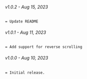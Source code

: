 ###### v1.0.2 - Aug 15, 2023
```
= Update README
```
###### v1.0.1 - Aug 11, 2023
```
= Add support for reverse scrolling
```
###### v1.0.0 - Aug 10, 2023
```
= Initial release.
```